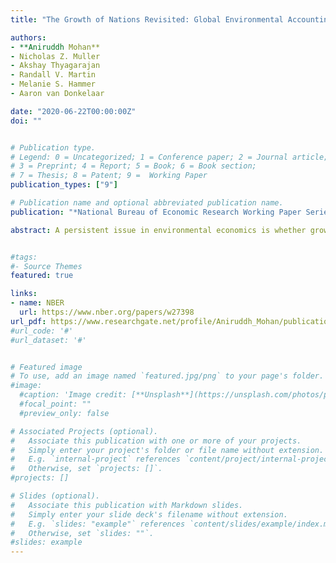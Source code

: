 ```yaml
---
title: "The Growth of Nations Revisited: Global Environmental Accounting from 1998 to 2018." 

authors:
- **Aniruddh Mohan**
- Nicholas Z. Muller
- Akshay Thyagarajan 
- Randall V. Martin
- Melanie S. Hammer 
- Aaron van Donkelaar

date: "2020-06-22T00:00:00Z"
doi: ""


# Publication type.
# Legend: 0 = Uncategorized; 1 = Conference paper; 2 = Journal article;
# 3 = Preprint; 4 = Report; 5 = Book; 6 = Book section;
# 7 = Thesis; 8 = Patent; 9 =  Working Paper
publication_types: ["9"]

# Publication name and optional abbreviated publication name.
publication: "*National Bureau of Economic Research Working Paper Series*"

abstract: A persistent issue in environmental economics is whether growth is sustainable. Pollution is a key driver of sustainability, which we define as an economy exhibiting falling pollution damages at its balanced growth path. We deduct air pollution and carbon dioxide damages from the national accounts for 163 countries between 1998 and 2018. Global pollution intensity fell from 1998 to 2008, remaining flat thereafter. China highlights the importance of defining sustainability in terms of damages; between 2011 and 2018, physical measures of environmental quality improved, but monetary damage increased by 50 percent. Sustainability based on emissions ignores this rise in damage.


#tags:
#- Source Themes
featured: true

links:
- name: NBER
  url: https://www.nber.org/papers/w27398
url_pdf: https://www.researchgate.net/profile/Aniruddh_Mohan/publication/342352008_The_Growth_of_Nations_Revisited_Global_Environmental_Accounting_from_1998_to_2018/links/5ef010b4299bf1faac6c90b3/The-Growth-of-Nations-Revisited-Global-Environmental-Accounting-from-1998-to-2018.pdf
#url_code: '#'
#url_dataset: '#'


# Featured image
# To use, add an image named `featured.jpg/png` to your page's folder. 
#image:
  #caption: 'Image credit: [**Unsplash**](https://unsplash.com/photos/pLCdAaMFLTE)'
  #focal_point: ""
  #preview_only: false

# Associated Projects (optional).
#   Associate this publication with one or more of your projects.
#   Simply enter your project's folder or file name without extension.
#   E.g. `internal-project` references `content/project/internal-project/index.md`.
#   Otherwise, set `projects: []`.
#projects: []

# Slides (optional).
#   Associate this publication with Markdown slides.
#   Simply enter your slide deck's filename without extension.
#   E.g. `slides: "example"` references `content/slides/example/index.md`.
#   Otherwise, set `slides: ""`.
#slides: example
---
```


